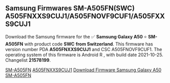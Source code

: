 <h2>Samsung Firmwares SM-A505FN(SWC) A505FNXXS9CUJ1/A505FNOVF9CUF1/A505FXXS9CUJ1</h2>
Download the Samsung firmware for the ✅ <strong>Samsung Galaxy A50 </strong> ⭐ <strong>SM-A505FN</strong> with product code <strong>SWC</strong> <strong> from Switzerland</strong>. This firmware has version number PDA <strong>A505FNXXS9CUJ1</strong> and CSC A505FNOVF9CUF1. The operating system of this firmware is Android R , with build date 2021-10-25. Changelist <strong>21578199</strong>.


[SM-A505FN](https://samfirm.shop/samsung/model/SM-A505FN)
[A505FNXXS9CUJ1](https://samfirm.shop/samsung/pda/A505FNXXS9CUJ1)
[Download Firmware Samsung Galaxy A50 SM-A505FN](https://samfirm.shop/samsung/firmware/468066)
